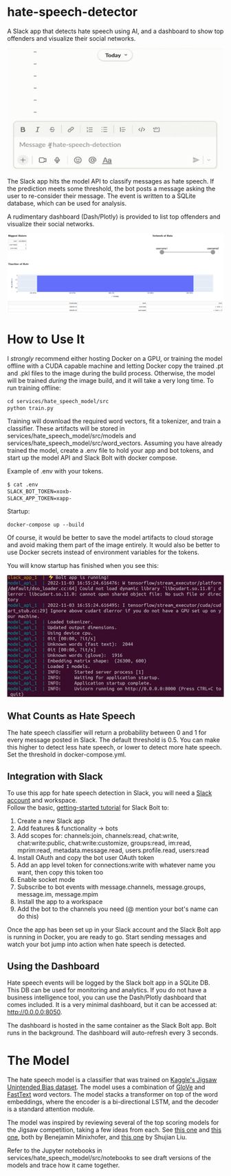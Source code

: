 # hate-speech-detector
A Slack app that detects hate speech using AI, and a dashboard to show top offenders and visualize their social networks.

![demo](readme_files/slack_demo.gif)

The Slack app hits the model API to classify messages as hate speech.  If the prediction meets some threshold, the bot 
posts a message asking the user to re-consider their message.  The event is written to a SQLite database, which can be 
used for analysis.

A rudimentary dashboard (Dash/Plotly) is provided to list top offenders and visualize their social networks.  

![dashboard](readme_files/dashboard_screenshot.png)

# How to Use It

I <em>strongly</em> recommend either hosting Docker on a GPU, or training the model offline with a CUDA capable machine 
and letting Docker copy the trained .pt and .pkl files to the image during the build process.  Otherwise, the model 
will be trained <em>during</em> the image build, and it will take a very long time.  To run training offline:

```commandline
cd services/hate_speech_model/src
python train.py
```

Training will download the required word vectors, fit a tokenizer, and train a classifier.  These artifacts will be 
stored in services/hate_speech_model/src/models and services/hate_speech_model/src/word_vectors.  Assuming you have 
already trained the model, create a .env file to hold your app and bot tokens, and start up the model API and 
Slack Bolt with docker compose.

Example of .env with your tokens.
```commandline
$ cat .env
SLACK_BOT_TOKEN=xoxb-
SLACK_APP_TOKEN=xapp-
```

Startup:

```commandline
docker-compose up --build
```

Of course, it would be better to save the model artifacts to cloud storage and avoid making them part of the image 
entirely.  It would also be better to use Docker secrets instead of environment variables for the tokens.

You will know startup has finished when you see this:

![startup_complete](readme_files/startup_complete.png)

## What Counts as Hate Speech

The hate speech classifier will return a probability between 0 and 1 for every message posted in Slack.  The default 
threshold is 0.5.  You can make this higher to detect less hate speech, or lower to detect more hate speech.  Set the 
threshold in docker-compose.yml.

## Integration with Slack

To use this app for hate speech detection in Slack, you will need a [Slack account](https://slack.com) and workspace.  
Follow the basic, [getting-started tutorial](https://slack.dev/bolt-python/tutorial/getting-started) for Slack Bolt to:
1. Create a new Slack app
2. Add features & functionality -> bots
3. Add scopes for: channels:join, channels:read, chat:write, chat:write:public, chat:write:customize, groups:read, 
im:read, mprim:read, metadata.message.read, users.profile.read, users:read
4. Install OAuth and copy the bot user OAuth token
5. Add an app level token for connections:write with whatever name you want, then copy this token too
6. Enable socket mode
7. Subscribe to bot events with message.channels, message.groups, message.im, message.mpim
8. Install the app to a workspace
9. Add the bot to the channels you need (@ mention your bot's name can do this)

Once the app has been set up in your Slack account and the Slack Bolt app is running in Docker, you are ready to 
go.  Start sending messages and watch your bot jump into action when hate speech is detected.

## Using the Dashboard

Hate speech events will be logged by the Slack bolt app in a SQLite DB.  This DB can be used for monitoring and 
analytics.  If you do not have a business intelligence tool, you can use the Dash/Plotly dashboard that comes 
included.  It is a very minimal dashboard, but it can be accessed at: http://0.0.0.0:8050.

The dashboard is hosted in the same container as the Slack Bolt app.  Bolt runs in the background.  The dashboard will 
auto-refresh every 3 seconds.

# The Model

The hate speech model is a classifier that was trained on 
[Kaggle's Jigsaw Unintended Bias dataset](https://www.kaggle.com/competitions/jigsaw-unintended-bias-in-toxicity-classification/rules).
The model uses a combination of [GloVe](https://nlp.stanford.edu/projects/glove/) and [FastText](https://fasttext.cc/) 
word vectors.  The model stacks a transformer on top of the word embeddings, where the encoder is a bi-directional 
LSTM, and the decoder is a standard attention module.  

The model was inspired by reviewing several of the top scoring models for the Jigsaw competition, taking a few ideas 
from each.  See [this one](https://www.kaggle.com/code/bminixhofer/deterministic-neural-networks-using-pytorch/notebook) 
and [this one](https://www.kaggle.com/code/bminixhofer/simple-lstm-pytorch-version/notebook), both by Benejamin 
Minixhofer, and [this one](https://www.kaggle.com/code/shujian/single-rnn-with-4-folds-clr/notebook) by Shujian Liu. 

Refer to the Jupyter notebooks in services/hate_speech_model/src/notebooks to see draft versions of the models and 
trace how it came together.
